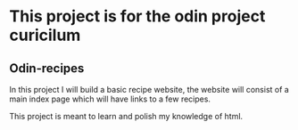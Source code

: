 # This project is for the odin project curicilum 

## Odin-recipes

In this project I will build a basic recipe website, the website will consist of a main index page which will have links to a few recipes.

This project is meant to learn and polish my knowledge of html.
